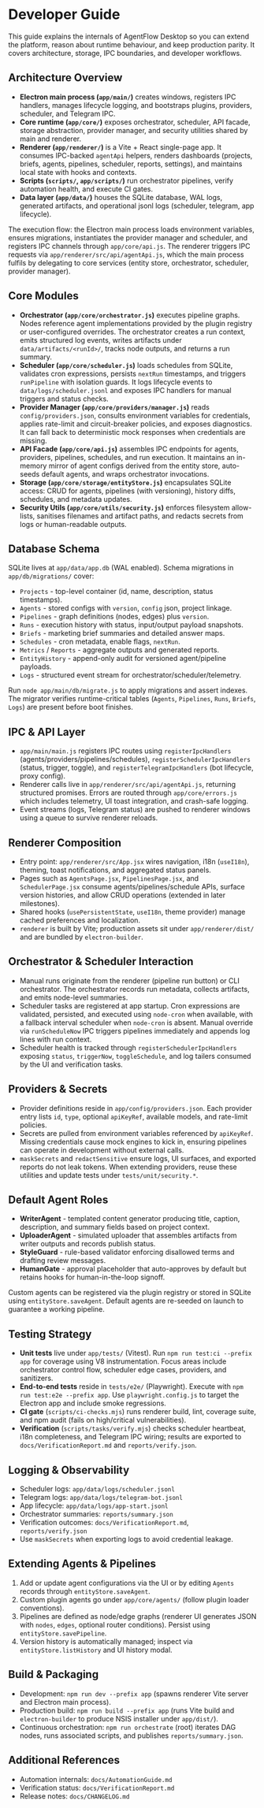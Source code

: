 # Developer Guide

This guide explains the internals of AgentFlow Desktop so you can extend the platform, reason about runtime behaviour, and keep production parity. It covers architecture, storage, IPC boundaries, and developer workflows.

## Architecture Overview
- **Electron main process (`app/main/`)** creates windows, registers IPC handlers, manages lifecycle logging, and bootstraps plugins, providers, scheduler, and Telegram IPC.
- **Core runtime (`app/core/`)** exposes orchestrator, scheduler, API facade, storage abstraction, provider manager, and security utilities shared by main and renderer.
- **Renderer (`app/renderer/`)** is a Vite + React single-page app. It consumes IPC-backed `agentApi` helpers, renders dashboards (projects, briefs, agents, pipelines, scheduler, reports, settings), and maintains local state with hooks and contexts.
- **Scripts (`scripts/`, `app/scripts/`)** run orchestrator pipelines, verify automation health, and execute CI gates.
- **Data layer (`app/data/`)** houses the SQLite database, WAL logs, generated artifacts, and operational jsonl logs (scheduler, telegram, app lifecycle).

The execution flow: the Electron main process loads environment variables, ensures migrations, instantiates the provider manager and scheduler, and registers IPC channels through `app/core/api.js`. The renderer triggers IPC requests via `app/renderer/src/api/agentApi.js`, which the main process fulfils by delegating to core services (entity store, orchestrator, scheduler, provider manager).

## Core Modules
- **Orchestrator (`app/core/orchestrator.js`)** executes pipeline graphs. Nodes reference agent implementations provided by the plugin registry or user-configured overrides. The orchestrator creates a run context, emits structured log events, writes artifacts under `data/artifacts/<runId>/`, tracks node outputs, and returns a run summary.
- **Scheduler (`app/core/scheduler.js`)** loads schedules from SQLite, validates cron expressions, persists `nextRun` timestamps, and triggers `runPipeline` with isolation guards. It logs lifecycle events to `data/logs/scheduler.jsonl` and exposes IPC handlers for manual triggers and status checks.
- **Provider Manager (`app/core/providers/manager.js`)** reads `config/providers.json`, consults environment variables for credentials, applies rate-limit and circuit-breaker policies, and exposes diagnostics. It can fall back to deterministic mock responses when credentials are missing.
- **API Facade (`app/core/api.js`)** assembles IPC endpoints for agents, providers, pipelines, schedules, and run execution. It maintains an in-memory mirror of agent configs derived from the entity store, auto-seeds default agents, and wraps orchestrator invocations.
- **Storage (`app/core/storage/entityStore.js`)** encapsulates SQLite access: CRUD for agents, pipelines (with versioning), history diffs, schedules, and metadata updates.
- **Security Utils (`app/core/utils/security.js`)** enforces filesystem allow-lists, sanitises filenames and artifact paths, and redacts secrets from logs or human-readable outputs.

## Database Schema
SQLite lives at `app/data/app.db` (WAL enabled). Schema migrations in `app/db/migrations/` cover:
- `Projects` - top-level container (id, name, description, status timestamps).
- `Agents` - stored configs with `version`, `config` json, project linkage.
- `Pipelines` - graph definitions (nodes, edges) plus `version`.
- `Runs` - execution history with status, input/output payload snapshots.
- `Briefs` - marketing brief summaries and detailed answer maps.
- `Schedules` - cron metadata, enable flags, `nextRun`.
- `Metrics` / `Reports` - aggregate outputs and generated reports.
- `EntityHistory` - append-only audit for versioned agent/pipeline payloads.
- `Logs` - structured event stream for orchestrator/scheduler/telemetry.

Run `node app/main/db/migrate.js` to apply migrations and assert indexes. The migrator verifies runtime-critical tables (`Agents`, `Pipelines`, `Runs`, `Briefs`, `Logs`) are present before boot finishes.

## IPC & API Layer
- `app/main/main.js` registers IPC routes using `registerIpcHandlers` (agents/providers/pipelines/schedules), `registerSchedulerIpcHandlers` (status, trigger, toggle), and `registerTelegramIpcHandlers` (bot lifecycle, proxy config).
- Renderer calls live in `app/renderer/src/api/agentApi.js`, returning structured promises. Errors are routed through `app/core/errors.js` which includes telemetry, UI toast integration, and crash-safe logging.
- Event streams (logs, Telegram status) are pushed to renderer windows using a queue to survive renderer reloads.

## Renderer Composition
- Entry point: `app/renderer/src/App.jsx` wires navigation, i18n (`useI18n`), theming, toast notifications, and aggregated status panels.
- Pages such as `AgentsPage.jsx`, `PipelinesPage.jsx`, and `SchedulerPage.jsx` consume agents/pipelines/schedule APIs, surface version histories, and allow CRUD operations (extended in later milestones).
- Shared hooks (`usePersistentState`, `useI18n`, theme provider) manage cached preferences and localization.
- `renderer` is built by Vite; production assets sit under `app/renderer/dist/` and are bundled by `electron-builder`.

## Orchestrator & Scheduler Interaction
- Manual runs originate from the renderer (pipeline run button) or CLI orchestrator. The orchestrator records run metadata, collects artifacts, and emits node-level summaries.
- Scheduler tasks are registered at app startup. Cron expressions are validated, persisted, and executed using `node-cron` when available, with a fallback interval scheduler when `node-cron` is absent. Manual override via `runScheduleNow` IPC triggers pipelines immediately and appends log lines with run context.
- Scheduler health is tracked through `registerSchedulerIpcHandlers` exposing `status`, `triggerNow`, `toggleSchedule`, and log tailers consumed by the UI and verification tasks.

## Providers & Secrets
- Provider definitions reside in `app/config/providers.json`. Each provider entry lists `id`, `type`, optional `apiKeyRef`, available models, and rate-limit policies.
- Secrets are pulled from environment variables referenced by `apiKeyRef`. Missing credentials cause mock engines to kick in, ensuring pipelines can operate in development without external calls.
- `maskSecrets` and `redactSensitive` ensure logs, UI surfaces, and exported reports do not leak tokens. When extending providers, reuse these utilities and update tests under `tests/unit/security.*`.

## Default Agent Roles
- **WriterAgent** - templated content generator producing title, caption, description, and summary fields based on project context.
- **UploaderAgent** - simulated uploader that assembles artifacts from writer outputs and records publish status.
- **StyleGuard** - rule-based validator enforcing disallowed terms and drafting review messages.
- **HumanGate** - approval placeholder that auto-approves by default but retains hooks for human-in-the-loop signoff.

Custom agents can be registered via the plugin registry or stored in SQLite using `entityStore.saveAgent`. Default agents are re-seeded on launch to guarantee a working pipeline.

## Testing Strategy
- **Unit tests** live under `app/tests/` (Vitest). Run `npm run test:ci --prefix app` for coverage using V8 instrumentation. Focus areas include orchestrator control flow, scheduler edge cases, providers, and sanitizers.
- **End-to-end tests** reside in `tests/e2e/` (Playwright). Execute with `npm run test:e2e --prefix app`. Use `playwright.config.js` to target the Electron app and include smoke regressions.
- **CI gate** (`scripts/ci-checks.mjs`) runs renderer build, lint, coverage suite, and npm audit (fails on high/critical vulnerabilities).
- **Verification** (`scripts/tasks/verify.mjs`) checks scheduler heartbeat, i18n completeness, and Telegram IPC wiring; results are exported to `docs/VerificationReport.md` and `reports/verify.json`.

## Logging & Observability
- Scheduler logs: `app/data/logs/scheduler.jsonl`
- Telegram logs: `app/data/logs/telegram-bot.jsonl`
- App lifecycle: `app/data/logs/app-start.jsonl`
- Orchestrator summaries: `reports/summary.json`
- Verification outcomes: `docs/VerificationReport.md`, `reports/verify.json`
- Use `maskSecrets` when exporting logs to avoid credential leakage.

## Extending Agents & Pipelines
1. Add or update agent configurations via the UI or by editing `Agents` records through `entityStore.saveAgent`.
2. Custom plugin agents go under `app/core/agents/` (follow plugin loader conventions).
3. Pipelines are defined as node/edge graphs (renderer UI generates JSON with `nodes`, `edges`, optional router conditions). Persist using `entityStore.savePipeline`.
4. Version history is automatically managed; inspect via `entityStore.listHistory` and UI history modal.

## Build & Packaging
- Development: `npm run dev --prefix app` (spawns renderer Vite server and Electron main process).
- Production build: `npm run build --prefix app` (runs Vite build and `electron-builder` to produce NSIS installer under `app/dist/`).
- Continuous orchestration: `npm run orchestrate` (root) iterates DAG nodes, runs associated scripts, and publishes `reports/summary.json`.

## Additional References
- Automation internals: `docs/AutomationGuide.md`
- Verification status: `docs/VerificationReport.md`
- Release notes: `docs/CHANGELOG.md`
